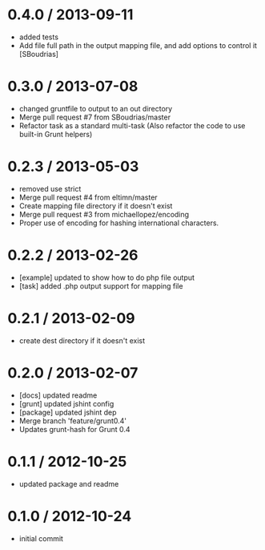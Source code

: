 
0.4.0 / 2013-09-11 
==================

  * added tests
  * Add file full path in the output mapping file, and add options to control it [SBoudrias]

0.3.0 / 2013-07-08 
==================

  * changed gruntfile to output to an out directory
  * Merge pull request #7 from SBoudrias/master
  * Refactor task as a standard multi-task (Also refactor the code to use built-in Grunt helpers)

0.2.3 / 2013-05-03 
==================

  * removed use strict
  * Merge pull request #4 from eltimn/master
  * Create mapping file directory if it doesn't exist
  * Merge pull request #3 from michaellopez/encoding
  * Proper use of encoding for hashing international characters.

0.2.2 / 2013-02-26 
==================

  * [example] updated to show how to do php file output
  * [task] added .php output support for mapping file

0.2.1 / 2013-02-09 
==================

  * create dest directory if it doesn't exist

0.2.0 / 2013-02-07 
==================

  * [docs] updated readme
  * [grunt] updated jshint config
  * [package] updated jshint dep
  * Merge branch 'feature/grunt0.4'
  * Updates grunt-hash for Grunt 0.4

0.1.1 / 2012-10-25 
==================

  * updated package and readme

0.1.0 / 2012-10-24 
==================

  * initial commit
